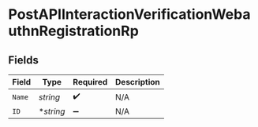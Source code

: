 # PostAPIInteractionVerificationWebauthnRegistrationRp


## Fields

| Field              | Type               | Required           | Description        |
| ------------------ | ------------------ | ------------------ | ------------------ |
| `Name`             | *string*           | :heavy_check_mark: | N/A                |
| `ID`               | **string*          | :heavy_minus_sign: | N/A                |